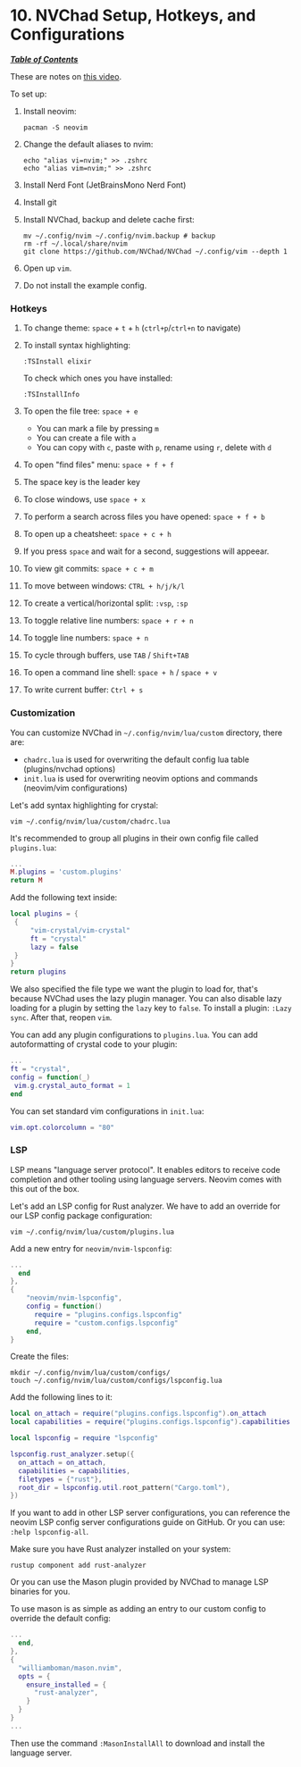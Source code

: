 # 10. NVChad Setup, Hotkeys, and Configurations

[***Table of Contents***](./ToC.md)

These are notes on [this video](https://youtu.be/Mtgo-nP_r8Y).

To set up:

1. Install neovim:

   ```
   pacman -S neovim
   ```

1. Change the default aliases to nvim:

   ```
   echo "alias vi=nvim;" >> .zshrc
   echo "alias vim=nvim;" >> .zshrc
   ```

1. Install Nerd Font (JetBrainsMono Nerd Font)
1. Install git
1. Install NVChad, backup and delete cache first:

   ```
   mv ~/.config/nvim ~/.config/nvim.backup # backup
   rm -rf ~/.local/share/nvim
   git clone https://github.com/NVChad/NVChad ~/.config/vim --depth 1
   ```

1. Open up `vim`.
1. Do not install the example config.

### Hotkeys

1. To change theme: `space` + `t` + `h` (`ctrl+p`/`ctrl+n` to navigate)
1. To install syntax highlighting:
    
   ```
   :TSInstall elixir
   ```

   To check which ones you have installed:

   ```
   :TSInstallInfo
   ```

1. To open the file tree: `space + e`

   - You can mark a file by pressing `m`
   - You can create a file with `a`
   - You can copy with `c`, paste with `p`, rename using `r`, delete with `d`

1. To open "find files" menu: `space + f + f`

1. The space key is the leader key

1. To close windows, use `space + x`

1. To perform a search across files you have opened: `space + f + b`

1. To open up a cheatsheet: `space + c + h`

1. If you press `space` and wait for a second, suggestions will appeear.

1. To view git commits: `space + c + m`

1. To move between windows: `CTRL + h/j/k/l`

1. To create a vertical/horizontal split: `:vsp`, `:sp`

1. To toggle relative line numbers: `space + r + n`

1. To toggle line numbers: `space + n`

1. To cycle through buffers, use `TAB` / `Shift+TAB`

1. To open a command line shell: `space + h` / `space + v`

1. To write current buffer: `Ctrl + s`

### Customization

You can customize NVChad in `~/.config/nvim/lua/custom` directory, there are:

- `chadrc.lua` is used for overwriting the default config lua table
  (plugins/nvchad options)
- `init.lua` is used for overwriting neovim options and commands (neovim/vim
  configurations)

Let's add syntax highlighting for crystal:

```
vim ~/.config/nvim/lua/custom/chadrc.lua
```

It's recommended to group all plugins in their own config file called
`plugins.lua`:

```lua
...
M.plugins = 'custom.plugins'
return M
```

Add the following text inside:

```lua
local plugins = {
 {
     "vim-crystal/vim-crystal"
     ft = "crystal"
     lazy = false
 }
}
return plugins
```

We also specified the file type we want the plugin to load for, that's because
NVChad uses the lazy plugin manager. You can also disable lazy loading for a
plugin by setting the `lazy` key to `false`. To install a plugin: `:Lazy sync`.
After that, reopen `vim`.

You can add any plugin configurations to `plugins.lua`. You can add
autoformatting of crystal code to your plugin:

```lua
...
ft = "crystal",
config = function(_)
 vim.g.crystal_auto_format = 1
end
```

You can set standard vim configurations in `init.lua`:

```lua
vim.opt.colorcolumn = "80"
```

### LSP

LSP means "language server protocol". It enables editors to receive code
completion and other tooling using language servers. Neovim comes with this out
of the box. 

Let's add an LSP config for Rust analyzer. We have to add an override for our
LSP config package configuration:

```
vim ~/.config/nvim/lua/custom/plugins.lua
```

Add a new entry for `neovim/nvim-lspconfig`:

```lua
...
  end
},
{
    "neovim/nvim-lspconfig",
    config = function()
      require = "plugins.configs.lspconfig"
      require = "custom.configs.lspconfig"
    end,
}
```

Create the files:

```
mkdir ~/.config/nvim/lua/custom/configs/
touch ~/.config/nvim/lua/custom/configs/lspconfig.lua
```

Add the following lines to it:

```lua
local on_attach = require("plugins.configs.lspconfig").on_attach
local capabilities = require("plugins.configs.lspconfig").capabilities

local lspconfig = require "lspconfig"

lspconfig.rust_analyzer.setup({
  on_attach = on_attach,
  capabilities = capabilities,
  filetypes = {"rust"},
  root_dir = lspconfig.util.root_pattern("Cargo.toml"),
})
```

If you want to add in other LSP server configurations, you can reference the
neovim LSP config server configurations guide on GitHub. Or you can use: `:help
lspconfig-all`.

Make sure you have Rust analyzer installed on your system:

```
rustup component add rust-analyzer
```

Or you can use the Mason plugin provided by NVChad to manage LSP binaries for
you. 

To use mason is as simple as adding an entry to our custom config to override
the default config:

```lua
...
  end,
},
{
  "williamboman/mason.nvim",
  opts = {
    ensure_installed = {
      "rust-analyzer",
    }
  }
}
...
```

Then use the command `:MasonInstallAll` to download and install the language
server.
